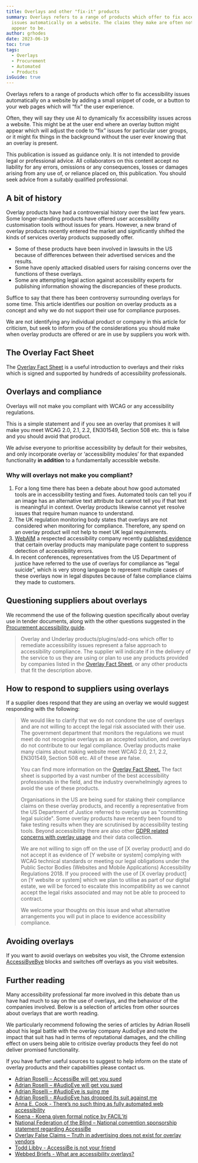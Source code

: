 ```yaml
---
title: Overlays and other "fix-it" products
summary: Overlays refers to a range of products which offer to fix accessibility
  issues automatically on a website. The claims they make are often not all they
  appear to be.
author: grhodes
date: 2023-06-19
toc: true
tags:
  - Overlays
  - Procurement
  - Automated
  - Products
isGuide: true
---
```

Overlays refers to a range of products which offer to fix accessibility issues automatically on a website by adding a small snippet of code, or a button to your web pages which will “fix” the user experience.

Often, they will say they use AI to dynamically fix accessibility issues across a website. This might be at the user end where an overlay button might appear which will adjust the code to “fix” issues for particular user groups, or it might fix things in the background without the user ever knowing that an overlay is present.

<div class="callout__warn"><span class="callout__icon"></span><span class="callout__text">This publication is issued as guidance only. It is not intended to provide legal or professional advice. All collaborators on this content accept no liability for any errors, omissions or any consequences, losses or damages arising from any use of, or reliance placed on, this publication. You should seek advice from a suitably qualified professional.</span></div>

## A bit of history

Overlay products have had a controversial history over the last few years. Some longer-standing products have offered user accessibility customisation tools without issues for years. However, a new brand of overlay products recently entered the market and significantly shifted the kinds of services overlay products supposedly offer.

* Some of these products have been involved in lawsuits in the US because of differences between their advertised services and the results.
* Some have openly attacked disabled users for raising concerns over the functions of these overlays.
* Some are attempting legal action against accessibility experts for publishing information showing the discrepancies of these products.

Suffice to say that there has been controversy surrounding overlays for some time. This article identifies our position on overlay products as a concept and why we do not support their use for compliance purposes.

We are not identifying any individual product or company in this article for criticism, but seek to inform you of the considerations you should make when overlay products are offered or are in use by suppliers you work with.

## The Overlay Fact Sheet

The [Overlay Fact Sheet](https://overlayfactsheet.com/#main) is a useful introduction to overlays and their risks which is signed and supported by hundreds of accessibility professionals.

## Overlays and compliance

<div class="callout__warn"><span class="callout__icon"></span><span class="callout__text">Overlays will not make you compliant with WCAG or any accessibility regulations.</span></div>

This is a simple statement and if you see an overlay that promises it will make you meet WCAG 2.0, 2.1, 2.2, EN301549, Section 508 etc. this is false and you should avoid that product.

We advise everyone to prioritise accessibility by default for their websites, and only incorporate overlay or ‘accessibility modules’ for that expanded functionality **in addition** to a fundamentally accessible website.

### Why will overlays not make you compliant?

1. For a long time there has been a debate about how good automated tools are in accessibility testing and fixes. Automated tools can tell you if an image has an alternative text attribute but cannot tell you if that text is meaningful in context. Overlay products likewise cannot yet resolve issues that require human nuance to understand.
2. The UK regulation monitoring body states that overlays are not considered when monitoring for compliance. Therefore, any spend on an overlay product will not help to meet UK legal requirements.
3. [WebAIM](https://webaim.org/) a respected accessibility company recently [published evidence](https://twitter.com/webaim/status/1664660562180194308) that certain overlay products may manipulate page content to suppress detection of accessibility errors.
4. In recent conferences, representatives from the US Department of justice have referred to the use of overlays for compliance as “legal suicide”, which is very strong language to represent multiple cases of these overlays now in legal disputes because of false compliance claims they made to customers.

## Questioning suppliers about overlays

We recommend the use of the following question specifically about overlay use in tender documents, along with the other questions suggested in the [Procurement accessibility guide](https://www.makethingsaccessible.com/guides/procurement-accessibility-guidance/).

> Overlay and Underlay products/plugins/add-ons which offer to remediate accessibility issues represent a false approach to accessibility compliance. The supplier will indicate if in the delivery of the service to us they are using or plan to use any products provided by companies listed in the [Overlay Fact Sheet](https://overlayfactsheet.com/#main), or any other products that fit the description above.

## How to respond to suppliers using overlays

If a supplier does respond that they are using an overlay we would suggest responding with the following:

> We would like to clarify that we do not condone the use of overlays and are not willing to accept the legal risk associated with their use. The government department that monitors the regulations we must meet do not recognise overlays as an accepted solution, and overlays do not contribute to our legal compliance. Overlay products make many claims about making website meet WCAG 2.0, 2.1, 2.2, EN301549, Section 508 etc. All of these are false.
>
> You can find more information on the [Overlay Fact Sheet.](https://overlayfactsheet.com/#main "https\://overlayfactsheet.com/#main") The fact sheet is supported by a vast number of the best accessibility professionals in the field, and the industry overwhelmingly agrees to avoid the use of these products.
>
> Organisations in the US are being sued for staking their compliance claims on these overlay products, and recently a representative from the US Department of Justice referred to overlay use as "committing legal suicide". Some overlay products have recently been found to fake testing results when they are scrutinised by accessibility testing tools. Beyond accessibility there are also other [GDPR related concerns with overlay usage](https://tink.uk/accessibe-and-data-protection/ "https\://tink.uk/accessibe-and-data-protection/") and their data collection.
>
> We are not willing to sign off on the use of \[X overlay product] and do not accept it as evidence of \[Y website or system] complying with WCAG technical standards or meeting our legal obligations under the Public Sector Bodies (Websites and Mobile Applications) Accessibility Regulations 2018. If you proceed with the use of \[X overlay product] on \[Y website or system] which we plan to utilise as part of our digital estate, we will be forced to escalate this incompatibility as we cannot accept the legal risks associated and may not be able to proceed to contract.
>
> We welcome your thoughts on this issue and what alternative arrangements you will put in place to evidence accessibility compliance.

## Avoiding overlays

If you want to avoid overlays on websites you visit, the Chrome extension [AccessiByeBye](https://www.accessibyebye.org/) blocks and switches off overlays as you visit websites.

## Further reading

Many accessibility professional far more involved in this debate than us have had much to say on the use of overlays, and the behaviour of the companies involved. Below is a selection of articles from other sources about overlays that are worth reading.

We particularly recommend following the series of articles by Adrian Roselli about his legal battle with the overlay company AudioEye and note the impact that suit has had in terms of reputational damages, and the chilling effect on users being able to critisize overlay products they feel do not deliver promised functionality.

If you have further useful sources to suggest to help inform on the state of overlay products and their capabilities please contact us.

* [Adrian Roselli – AccessiBe will get you sued](https://adrianroselli.com/2020/06/accessibe-will-get-you-sued.html)
* [Adrian Roselli – #AudioEye will get you sued](https://adrianroselli.com/2023/02/audioeye-will-get-you-sued.html)
* [Adrian Roselli – #AudioEye is suing me](https://adrianroselli.com/2023/05/audioeye-is-suing-me.html)
* [Adrian Roselli - #AudioEye has dropped its suit against me](https://adrianroselli.com/2024/01/audioeye-has-dropped-its-suit-against-me.html)
* [Anna E. Cook - There’s no such thing as fully automated web accessibility](https://uxdesign.cc/theres-no-such-thing-as-fully-automated-web-accessibility-260d6f4632a8)
* [Koena - Koena given formal notice by FACIL’iti](https://koena.net/en/koena-given-formal-notice-by-faciliti/)
* [National Federation of the Blind – National convention sponsorship statement regarding AccessiBe](https://nfb.org/about-us/press-room/national-convention-sponsorship-statement-regarding-accessibe)
* [Overlay False Claims – Truth in advertising does not exist for overlay vendors](https://overlayfalseclaims.com/)
* [Todd Libby - AccessiBe is not your friend](https://dev.to/colabottles/accessibe-is-not-your-friend-5d4n)
* [Webbed Briefs - What are accessibility overlays?](https://briefs.video/videos/what-are-accessibility-overlays/)
